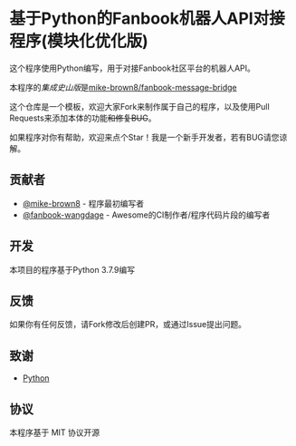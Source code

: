 # 基于Python的Fanbook机器人API对接程序(模块化优化版)

这个程序使用Python编写，用于对接Fanbook社区平台的机器人API。

本程序的*集成史山版*是[mike-brown8/fanbook-message-bridge](https://github.com/mike-brown8/fanbook-message-bridge)

这个仓库是一个模板，欢迎大家Fork来制作属于自己的程序，以及使用Pull Requests来添加本体的功能~~和修复BUG~~。

如果程序对你有帮助，欢迎来点个Star！我是一个新手开发者，若有BUG请您谅解。

## 贡献者

- [@mike-brown8](https://github.com/mike-brown8/) - 程序最初编写者
- [@fanbook-wangdage](https://github.com/fanbook-wangdage) - Awesome的CI制作者/程序代码片段的编写者

## 开发

本项目的程序基于Python 3.7.9编写

## 反馈

如果你有任何反馈，请Fork修改后创建PR，或通过Issue提出问题。

## 致谢

- [Python](https://www.python.org/)

## 协议

本程序基于 MIT 协议开源

